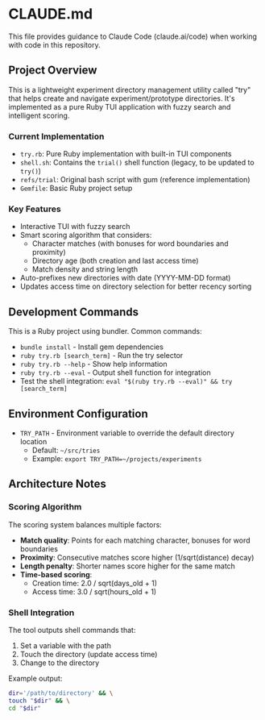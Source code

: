 # CLAUDE.md

This file provides guidance to Claude Code (claude.ai/code) when working with code in this repository.

## Project Overview

This is a lightweight experiment directory management utility called "try" that helps create and navigate experiment/prototype directories. It's implemented as a pure Ruby TUI application with fuzzy search and intelligent scoring.

### Current Implementation
- `try.rb`: Pure Ruby implementation with built-in TUI components
- `shell.sh`: Contains the `trial()` shell function (legacy, to be updated to `try()`)
- `refs/trial`: Original bash script with gum (reference implementation)
- `Gemfile`: Basic Ruby project setup

### Key Features
- Interactive TUI with fuzzy search
- Smart scoring algorithm that considers:
  - Character matches (with bonuses for word boundaries and proximity)
  - Directory age (both creation and last access time)
  - Match density and string length
- Auto-prefixes new directories with date (YYYY-MM-DD format)
- Updates access time on directory selection for better recency sorting

## Development Commands

This is a Ruby project using bundler. Common commands:
- `bundle install` - Install gem dependencies
- `ruby try.rb [search_term]` - Run the try selector
- `ruby try.rb --help` - Show help information
- `ruby try.rb --eval` - Output shell function for integration
- Test the shell integration: `eval "$(ruby try.rb --eval)" && try [search_term]`

## Environment Configuration

- `TRY_PATH` - Environment variable to override the default directory location
  - Default: `~/src/tries`
  - Example: `export TRY_PATH=~/projects/experiments`

## Architecture Notes

### Scoring Algorithm
The scoring system balances multiple factors:
- **Match quality**: Points for each matching character, bonuses for word boundaries
- **Proximity**: Consecutive matches score higher (1/sqrt(distance) decay)
- **Length penalty**: Shorter names score higher for the same match
- **Time-based scoring**:
  - Creation time: 2.0 / sqrt(days_old + 1)
  - Access time: 3.0 / sqrt(hours_old + 1)

### Shell Integration
The tool outputs shell commands that:
1. Set a variable with the path
2. Touch the directory (update access time)
3. Change to the directory

Example output:
```bash
dir='/path/to/directory' && \
touch "$dir" && \
cd "$dir"
```